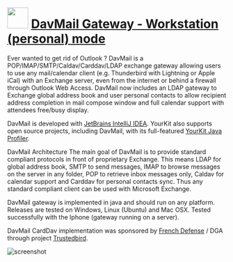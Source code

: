 ﻿# <img src="https://cdn.jsdelivr.net/gh/chtof/chocolatey-packages/automatic/davmail/davmail.png" width="48" height="48"/> [DavMail Gateway - Workstation (personal) mode](https://chocolatey.org/packages/davmail)

Ever wanted to get rid of Outlook ? DavMail is a POP/IMAP/SMTP/Caldav/Carddav/LDAP exchange gateway allowing users to use any mail/calendar client (e.g. Thunderbird with Lightning or Apple iCal) with an Exchange server, even from the internet or behind a firewall through Outlook Web Access. DavMail now includes an LDAP gateway to Exchange global address book and user personal contacts to allow recipient address completion in mail compose window and full calendar support with attendees free/busy display.

DavMail is developed with [JetBrains IntelliJ IDEA](http://www.jetbrains.com/idea/?from=DavMail). YourKit also supports open source projects, including DavMail, with its full-featured [YourKit Java Profiler](https://www.yourkit.com/java/profiler).

DavMail Architecture
The main goal of DavMail is to provide standard compliant protocols in front of proprietary Exchange. This means LDAP for global address book, SMTP to send messages, IMAP to browse messages on the server in any folder, POP to retrieve inbox messages only, Caldav for calendar support and Carddav for personal contacts sync. Thus any standard compliant client can be used with Microsoft Exchange.

DavMail gateway is implemented in java and should run on any platform. Releases are tested on Windows, Linux (Ubuntu) and Mac OSX. Tested successfully with the Iphone (gateway running on a server).

DavMail CardDav implementation was sponsored by [French Defense](http://www.defense.gouv.fr/dga) / DGA through project [Trustedbird](http://www.trustedbird.org).

![screenshot](https://cdn.jsdelivr.net/gh/chtof/chocolatey-packages/automatic/davmail/screenshot.png)